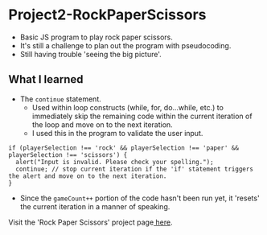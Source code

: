 # Project2-RockPaperScissors

- Basic JS program to play rock paper scissors.
- It's still a challenge to plan out the program with pseudocoding.
- Still having trouble 'seeing the big picture'.

## What I learned

- The `continue` statement.
  - Used within loop constructs (while, for, do...while, etc.) to immediately skip the remaining code within the current iteration of the loop and move on to the next iteration.
  - I used this in the program to validate the user input.

```JS
if (playerSelection !== 'rock' && playerSelection !== 'paper' && playerSelection !== 'scissors') {
  alert("Input is invalid. Please check your spelling.");
  continue; // stop current iteration if the 'if' statement triggers the alert and move on to the next iteration.
}
```

- Since the `gameCount++` portion of the code hasn't been run yet, it 'resets' the current iteration in a manner of speaking.

Visit the 'Rock Paper Scissors' project page<a href="https://joshsjkim.github.io/Project2-RockPaperScissors/" target="_blank"> here</a>.